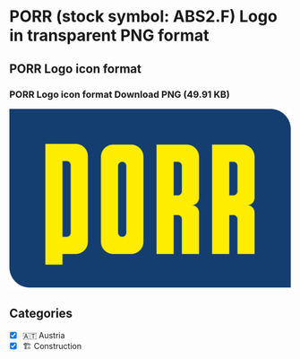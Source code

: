 # PORR (stock symbol: ABS2.F) Logo in transparent PNG format

## PORR Logo icon format

### PORR Logo icon format Download PNG (49.91 KB)

![PORR Logo icon format Download PNG (49.91 KB)](/img/orig/ABS2.F-ee7b1cf5.png)



## Categories
- [x] 🇦🇹 Austria
- [x] 🏗 Construction

